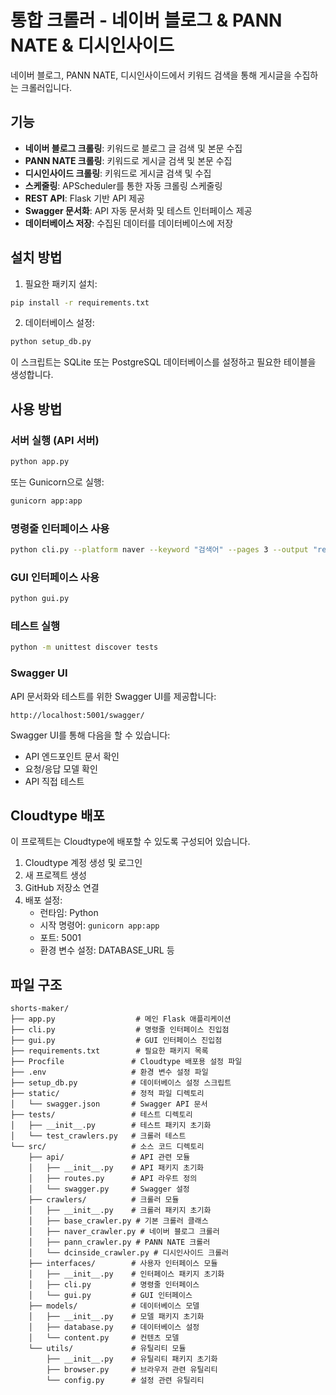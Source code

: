 # 통합 크롤러 - 네이버 블로그 & PANN NATE & 디시인사이드

네이버 블로그, PANN NATE, 디시인사이드에서 키워드 검색을 통해 게시글을 수집하는 크롤러입니다.

## 기능

- **네이버 블로그 크롤링**: 키워드로 블로그 글 검색 및 본문 수집
- **PANN NATE 크롤링**: 키워드로 게시글 검색 및 본문 수집
- **디시인사이드 크롤링**: 키워드로 게시글 검색 및 수집
- **스케줄링**: APScheduler를 통한 자동 크롤링 스케줄링
- **REST API**: Flask 기반 API 제공
- **Swagger 문서화**: API 자동 문서화 및 테스트 인터페이스 제공
- **데이터베이스 저장**: 수집된 데이터를 데이터베이스에 저장

## 설치 방법

1. 필요한 패키지 설치:

```bash
pip install -r requirements.txt
```

2. 데이터베이스 설정:

```bash
python setup_db.py
```

이 스크립트는 SQLite 또는 PostgreSQL 데이터베이스를 설정하고 필요한 테이블을 생성합니다.

## 사용 방법

### 서버 실행 (API 서버)

```bash
python app.py
```

또는 Gunicorn으로 실행:

```bash
gunicorn app:app
```

### 명령줄 인터페이스 사용

```bash
python cli.py --platform naver --keyword "검색어" --pages 3 --output "results.json"
```

### GUI 인터페이스 사용

```bash
python gui.py
```

### 테스트 실행

```bash
python -m unittest discover tests
```

### Swagger UI

API 문서화와 테스트를 위한 Swagger UI를 제공합니다:

```
http://localhost:5001/swagger/
```

Swagger UI를 통해 다음을 할 수 있습니다:

- API 엔드포인트 문서 확인
- 요청/응답 모델 확인
- API 직접 테스트

## Cloudtype 배포

이 프로젝트는 Cloudtype에 배포할 수 있도록 구성되어 있습니다.

1. Cloudtype 계정 생성 및 로그인
2. 새 프로젝트 생성
3. GitHub 저장소 연결
4. 배포 설정:
   - 런타임: Python
   - 시작 명령어: `gunicorn app:app`
   - 포트: 5001
   - 환경 변수 설정: DATABASE_URL 등

## 파일 구조

```
shorts-maker/
├── app.py                  # 메인 Flask 애플리케이션
├── cli.py                  # 명령줄 인터페이스 진입점
├── gui.py                  # GUI 인터페이스 진입점
├── requirements.txt        # 필요한 패키지 목록
├── Procfile               # Cloudtype 배포용 설정 파일
├── .env                   # 환경 변수 설정 파일
├── setup_db.py            # 데이터베이스 설정 스크립트
├── static/                # 정적 파일 디렉토리
│   └── swagger.json       # Swagger API 문서
├── tests/                 # 테스트 디렉토리
│   ├── __init__.py        # 테스트 패키지 초기화
│   └── test_crawlers.py   # 크롤러 테스트
└── src/                   # 소스 코드 디렉토리
    ├── api/               # API 관련 모듈
    │   ├── __init__.py    # API 패키지 초기화
    │   ├── routes.py      # API 라우트 정의
    │   └── swagger.py     # Swagger 설정
    ├── crawlers/          # 크롤러 모듈
    │   ├── __init__.py    # 크롤러 패키지 초기화
    │   ├── base_crawler.py # 기본 크롤러 클래스
    │   ├── naver_crawler.py # 네이버 블로그 크롤러
    │   ├── pann_crawler.py # PANN NATE 크롤러
    │   └── dcinside_crawler.py # 디시인사이드 크롤러
    ├── interfaces/        # 사용자 인터페이스 모듈
    │   ├── __init__.py    # 인터페이스 패키지 초기화
    │   ├── cli.py         # 명령줄 인터페이스
    │   └── gui.py         # GUI 인터페이스
    ├── models/            # 데이터베이스 모델
    │   ├── __init__.py    # 모델 패키지 초기화
    │   ├── database.py    # 데이터베이스 설정
    │   └── content.py     # 컨텐츠 모델
    └── utils/             # 유틸리티 모듈
        ├── __init__.py    # 유틸리티 패키지 초기화
        ├── browser.py     # 브라우저 관련 유틸리티
        └── config.py      # 설정 관련 유틸리티
```
